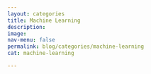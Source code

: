 ```yaml
---
layout: categories
title: Machine Learning
description:
image:
nav-menu: false
permalink: blog/categories/machine-learning
cat: machine-learning

---
```


